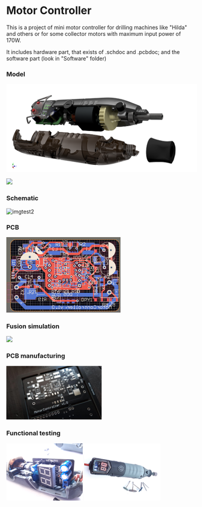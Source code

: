# Motor Controller


This is a project of mini motor controller for drilling machines like "Hilda" and others or for some collector motors with maximum input power of 170W.

It includes hardware part, that exists of .schdoc and .pcbdoc;
    and the software part (look in "Software" folder)


### Model

![imgtest1](./pic/6_inventor_model_all.png)

<img src="pic/4_PCB_3D.png" width="50%">


### Schematic

![imgtest2](./pic/1_sch.jpg)


### PCB

<img src="pic/2_traced_pcb.png" width="60%">


### Fusion simulation

<img src="pic/1819Hz.gif" width="50%">


### PCB manufacturing

<img src="pic/10_pic.jpg" width="50%">


### Functional testing

<img src="pic/8_pic.jpg" width="40%"> <img src="pic/9_pic.jpg" width="40%">